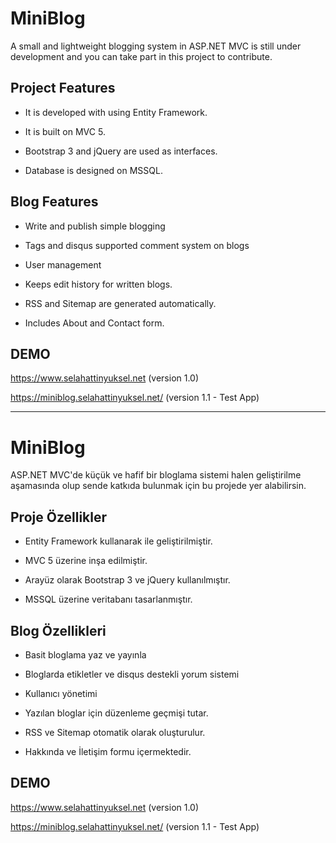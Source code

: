 # MiniBlog
A small and lightweight blogging system in ASP.NET MVC is still under development and you can take part in this project to contribute.
## Project Features

- It is developed with using Entity Framework.

- It is built on MVC 5.

- Bootstrap 3 and jQuery are used as interfaces.

- Database is designed on MSSQL.

## Blog Features

- Write and publish simple blogging

- Tags and disqus supported comment system on blogs

- User management

- Keeps edit history for written blogs.

- RSS and Sitemap are generated automatically.

- Includes About and Contact form.

## DEMO
https://www.selahattinyuksel.net (version 1.0)

https://miniblog.selahattinyuksel.net/ (version 1.1 - Test App)

-----------------------------------------------------------------------------------------------------------

# MiniBlog
ASP.NET MVC'de küçük ve hafif bir bloglama sistemi halen geliştirilme aşamasında olup sende katkıda bulunmak için bu projede yer alabilirsin.
## Proje Özellikler

- Entity Framework kullanarak ile geliştirilmiştir.

- MVC 5 üzerine inşa edilmiştir.

- Arayüz olarak Bootstrap 3 ve jQuery kullanılmıştır.

- MSSQL üzerine veritabanı tasarlanmıştır.

## Blog Özellikleri

- Basit bloglama yaz ve yayınla

- Bloglarda etikletler ve disqus destekli yorum sistemi

- Kullanıcı yönetimi

- Yazılan bloglar için düzenleme geçmişi tutar.

- RSS ve Sitemap otomatik olarak oluşturulur.

- Hakkında ve İletişim formu içermektedir.

## DEMO
https://www.selahattinyuksel.net (version 1.0)

https://miniblog.selahattinyuksel.net/ (version 1.1 - Test App)

